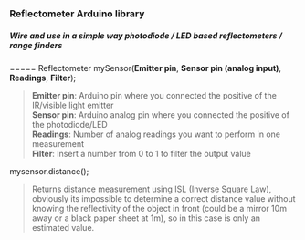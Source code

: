 ### Reflectometer Arduino library
##### Wire and use in a simple way photodiode / LED based reflectometers / range finders
=====
Reflectometer mySensor(**Emitter pin**, **Sensor pin (analog input)**, **Readings**, **Filter**);
> **Emitter pin**: Arduino pin where you connected the positive of the IR/visible light emitter<br>
> **Sensor pin**: Arduino analog pin where you connected the positive of the photodiode/LED <br>
> **Readings**: Number of analog readings you want to perform in one measurement<br>
> **Filter**: Insert a number from 0 to 1 to filter the output value<br>

mysensor.distance(); 
<br>
> Returns distance measurement using ISL (Inverse Square Law), obviously its impossible to determine a correct distance value without knowing the reflectivity of the object in front (could be a mirror 10m away or a black paper sheet at 1m), so in this case is only an estimated value.



